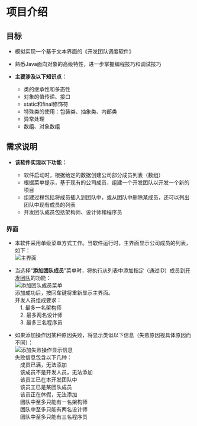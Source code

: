 # 项目介绍
## 目标
- 模拟实现一个基于文本界面的《开发团队调度软件》
- 熟悉Java面向对象的高级特性，进一步掌握编程技巧和调试技巧
- **主要涉及以下知识点：**

  - 类的继承性和多态性
  - 对象的值传递、接口
  - static和final修饰符
  - 特殊类的使用：包装类、抽象类、内部类
  - 异常处理
  - 数组、对象数组

## 需求说明
- **该软件实现以下功能：**

  - 软件启动时，根据给定的数据创建公司部分成员列表（数组）
  - 根据菜单提示，基于现有的公司成员，组建一个开发团队以开发一个新的项目
  - 组建过程包括将成员插入到团队中，或从团队中删除某成员，还可以列出团队中现有成员的列表
  - 开发团队成员包括架构师、设计师和程序员

### 界面
- 本软件采用单级菜单方式工作。当软件运行时，主界面显示公司成员的列表，如下：  
![主界面](https://img.picui.cn/free/2025/01/06/677bfb414dabd.jpg)

- 当选择“**添加团队成员**”菜单时，将执行从列表中添加指定（通过ID）成员到<u>开发团队</u>的功能：  
![添加团队成员菜单](https://img.picui.cn/free/2025/01/06/677bfd8114834.png)  
添加成功后，按回车键将重新显示主界面。  
开发人员组成要求：  
&emsp;1. 最多一名架构师  
&emsp;2. 最多两名设计师  
&emsp;3. 最多三名程序员  

- 如果添加操作因某种原因失败，将显示类似以下信息（失败原因视具体原因而不同）：  
![添加失败操作显示信息](https://img.picui.cn/free/2025/01/07/677bff12818ea.png)  
失败信息包含以下几种：  
&emsp;成员已满，无法添加  
&emsp;该成员不是开发人员，无法添加  
&emsp;该员工已在本开发团队中  
&emsp;该员工已是某团队成员  
&emsp;该员正在休假，无法添加  
&emsp;团队中至多只能有一名架构师  
&emsp;团队中至多只能有两名设计师  
&emsp;团队中至多只能有三名程序员  

